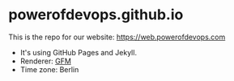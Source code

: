 # powerofdevops.github.io

This is the repo for our website: https://web.powerofdevops.com

- It's using GitHub Pages and Jekyll.
- Renderer: [GFM](https://github.github.com/gfm/)
- Time zone: Berlin
